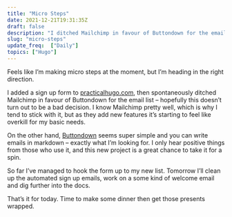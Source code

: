 ```yaml
---
title: "Micro Steps"
date: 2021-12-21T19:31:35Z
draft: false
description: "I ditched Mailchimp in favour of Buttondown for the email list – hopefully this doesn’t turn out to be a bad decision"
slug: "micro-steps"
update_freq:  ["Daily"]
topics: ["Hugo"]
---
```


Feels like I’m making micro steps at the moment, but I’m heading in the right direction.

I added a sign up form to [practicalhugo.com](https://practicalhugo.com), then spontaneously ditched Mailchimp in favour of Buttondown for the email list – hopefully this doesn’t turn out to be a bad decision. I know Mailchimp pretty well, which is why I tend to stick with it, but as they add new features it’s starting to feel like overkill for my basic needs.

On the other hand, [Buttondown](https://buttondown.email/) seems super simple and you can write emails in markdown – exactly what I’m looking for. I only hear positive things from those who use it, and this new project is a great chance to take it for a spin. 

So far I’ve managed to hook the form up to my new list. Tomorrow I’ll clean up the automated sign up emails, work on a some kind of welcome email and dig further into the docs. 

That’s it for today. Time to make some dinner then get those presents wrapped.